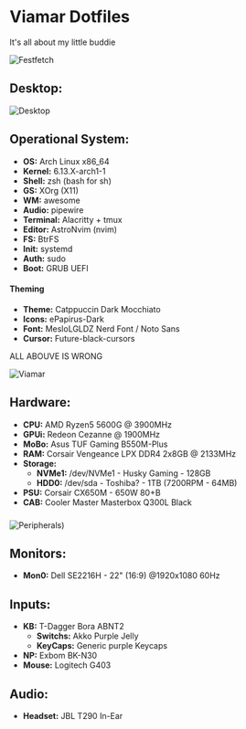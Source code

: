 # Viamar Dotfiles

It's all about my little buddie


![Festfetch](https://github.com/jKy0n/Viamar-dotfiles/blob/main/Pictures/gitHub-media/fastfetch-14-mar-2025.png)

## Desktop:

![Desktop](https://github.com/jKy0n/Viamar-dotfiles/blob/main/Pictures/gitHub-media/desktop-14-mar-2025.jpg)

## Operational System:

- **OS:** Arch Linux x86_64
- **Kernel:** 6.13.X-arch1-1
- **Shell:** zsh (bash for sh)
- **GS:** XOrg (X11)
- **WM:** awesome
- **Audio:** pipewire
- **Terminal:** Alacritty + tmux
- **Editor:** AstroNvim (nvim)
- **FS:** BtrFS
- **Init:** systemd
- **Auth:** sudo
- **Boot:** GRUB UEFI


#### Theming

- **Theme:** Catppuccin Dark Mocchiato
- **Icons:** ePapirus-Dark
- **Font:** MesloLGLDZ Nerd Font / Noto Sans
- **Cursor:** Future-black-cursors


ALL ABOUVE IS WRONG


![Viamar](https://github.com/jKy0n/Viamar-dotfiles/blob/main/Pictures/gitHub-media/viamar-14-mar-2025.jpg)


## Hardware:

- **CPU:** AMD Ryzen5 5600G @ 3900MHz
- **GPUi:** Redeon Cezanne @ 1900MHz
- **MoBo:** Asus TUF Gaming B550M-Plus
- **RAM:** Corsair Vengeance LPX DDR4 2x8GB @ 2133MHz
- **Storage:**
    - **NVMe1:** /dev/NVMe1 -  Husky Gaming - 128GB
    - **HDD0:**  /dev/sda   -  Toshiba?  - 1TB (7200RPM - 64MB)
- **PSU:** Corsair CX650M - 650W 80+B
- **CAB:** Cooler Master Masterbox Q300L Black


###

![Peripherals](https://github.com/jKy0n/Viamar-dotfiles/blob/main/Pictures/gitHub-media/peripherals-14-mar-2025.jpg))

## Monitors:

- **Mon0:** Dell SE2216H - 22" (16:9) @1920x1080 60Hz


## Inputs:

- **KB:** T-Dagger Bora ABNT2
    - **Switchs:** Akko Purple Jelly
    - **KeyCaps:** Generic purple Keycaps
- **NP:** Exbom BK-N30
- **Mouse:** Logitech G403


## Audio:

- **Headset:** JBL T290 In-Ear 